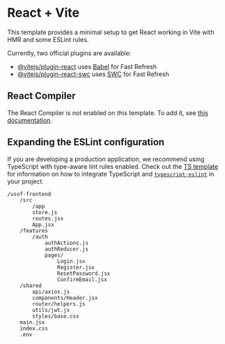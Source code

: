 # React + Vite

This template provides a minimal setup to get React working in Vite with HMR and some ESLint rules.

Currently, two official plugins are available:

-   [@vitejs/plugin-react](https://github.com/vitejs/vite-plugin-react/blob/main/packages/plugin-react) uses [Babel](https://babeljs.io/) for Fast Refresh
-   [@vitejs/plugin-react-swc](https://github.com/vitejs/vite-plugin-react/blob/main/packages/plugin-react-swc) uses [SWC](https://swc.rs/) for Fast Refresh

## React Compiler

The React Compiler is not enabled on this template. To add it, see [this documentation](https://react.dev/learn/react-compiler/installation).

## Expanding the ESLint configuration

If you are developing a production application, we recommend using TypeScript with type-aware lint rules enabled. Check out the [TS template](https://github.com/vitejs/vite/tree/main/packages/create-vite/template-react-ts) for information on how to integrate TypeScript and [`typescript-eslint`](https://typescript-eslint.io) in your project.

```
/usof-frontend
    /src
        /app
        store.js
        routes.jsx
        App.jsx
    /features
        /auth
            authActions.js
            authReducer.js
            pages/
                Login.jsx
                Register.jsx
                ResetPassword.jsx
                ConfirmEmail.jsx
    /shared
        api/axios.js
        components/Header.jsx
        router/helpers.js
        utils/jwt.js
        styles/base.css
    main.jsx
    index.css
    .env
```
